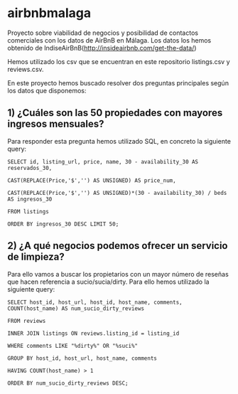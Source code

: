 # airbnbmalaga
Proyecto sobre viabilidad de negocios y posibilidad de contactos comerciales con los datos de AirBnB en Málaga.
Los datos los hemos obtenido de IndiseAirBnB(http://insideairbnb.com/get-the-data/)

Hemos utilizado los csv que se encuentran en este repositorio listings.csv y reviews.csv.

En este proyecto hemos buscado resolver dos preguntas principales según los datos que disponemos:
## 1) ¿Cuáles son las 50 propiedades con mayores ingresos mensuales?
Para responder esta pregunta hemos utilizado SQL, en concreto la siguiente query:

    SELECT id, listing_url, price, name, 30 - availability_30 AS reservados_30, 
    
    CAST(REPLACE(Price,'$','') AS UNSIGNED) AS price_num, 
    
    CAST(REPLACE(Price,'$','') AS UNSIGNED)*(30 - availability_30) / beds AS ingresos_30
    
    FROM listings 
    
    ORDER BY ingresos_30 DESC LIMIT 50; 
    
## 2) ¿A qué negocios podemos ofrecer un servicio de limpieza?
Para ello vamos a buscar los propietarios con un mayor número de reseñas que hacen referencia a sucio/sucia/dirty. Para ello hemos utilizado la siguiente query:
    
    SELECT host_id, host_url, host_id, host_name, comments, COUNT(host_name) AS num_sucio_dirty_reviews
    
    FROM reviews
    
    INNER JOIN listings ON reviews.listing_id = listing_id
    
    WHERE comments LIKE "%dirty%" OR "%suci%"
    
    GROUP BY host_id, host_url, host_name, comments
    
    HAVING COUNT(host_name) > 1
    
    ORDER BY num_sucio_dirty_reviews DESC;
